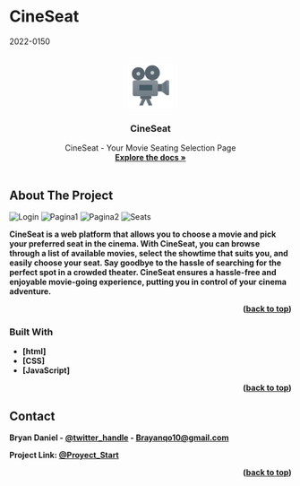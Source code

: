 # CineSeat
2022-0150
<a name="readme-top"></a>
<!-- PROJECT LOGO -->
<br />
<div align="center">
  <a href="https://github.com/github_username/repo_name">
    <img src="MovieIcon.png" alt="Logo" width="80" height="80">
  </a>

  <h3 align="center">CineSeat</h3>
    <p align="center">
    CineSeat - Your Movie Seating Selection Page 
    <br />
    <a href="https://github.com/DragontitanB?tab=repositories"><strong>Explore the docs »</strong></a>
    <br />
    <br />
  </p>
</div>

<!-- ABOUT THE PROJECT -->
## About The Project

![Login](https://github.com/DragontitanB/CineSeat/assets/107432108/9e9e1c28-b7cc-4270-a853-7a946ba86ae4)
![Pagina1](https://github.com/DragontitanB/CineSeat/assets/107432108/4760551f-de41-47b0-afc6-1bb927079d52)
![Pagina2](https://github.com/DragontitanB/CineSeat/assets/107432108/f544cc0d-c4e5-418f-9eee-20d3175fa7ef)
![Seats](https://github.com/DragontitanB/CineSeat/assets/107432108/17992de8-1d15-4d4f-a3ab-53d2175f86ba)




<b>CineSeat<b> is a web platform that allows you to choose a movie and pick your preferred seat in the cinema. With CineSeat, you can browse through a list of available movies, select the showtime that suits you, and easily choose your seat. Say goodbye to the hassle of searching for the perfect spot in a crowded theater. CineSeat ensures a hassle-free and enjoyable movie-going experience, putting you in control of your cinema adventure.

<p align="right">(<a href="#readme-top">back to top</a>)</p>

### Built With

* [html]
* [CSS]
* [JavaScript]

<p align="right">(<a href="#readme-top">back to top</a>)</p>

<!-- CONTACT -->
## Contact

Bryan Daniel - [@twitter_handle](https://twitter.com/brayanqo10) - Brayanqo10@gmail.com

Project Link: [@Proyect_Start](https://github.com/DragontitanB/WeatherPage/tree/a17542f8a47af2828bc985fce2eb624ce40b29ac)

<p align="right">(<a href="#readme-top">back to top</a>)</p>
